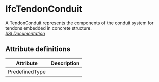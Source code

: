 IfcTendonConduit
================
A TendonConduit represents the components of the conduit system for tendons
embedded in concrete structure.  
[ _bSI
Documentation_](https://standards.buildingsmart.org/IFC/DEV/IFC4_2/FINAL/HTML/schema/ifcstructuralelementsdomain/lexical/ifctendonconduit.htm)


Attribute definitions
---------------------
| Attribute      | Description   |
|----------------|---------------|
| PredefinedType |               |

